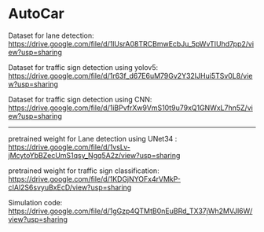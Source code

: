 # AutoCar
Dataset for lane detection: https://drive.google.com/file/d/1lUsrA08TRCBmwEcbJu_5pWvTIUhd7pp2/view?usp=sharing

Dataset for traffic sign detection using yolov5: https://drive.google.com/file/d/1r63f_d67E6uM79Gv2Y32IJHui5TSv0L8/view?usp=sharing

Dataset for traffic sign detection using CNN: https://drive.google.com/file/d/1iBPvfrXw9VmS10t9u79xQ1GNWxL7hn5Z/view?usp=sharing

----------------------------------------------------------------------------------------------------------
pretrained weight for Lane detection using UNet34 : https://drive.google.com/file/d/1vsLv-jMcytoYbBZecUmS1qsy_Ngq5A2z/view?usp=sharing

pretrained weight for traffic sign classification: https://drive.google.com/file/d/1KDGjNYOFx4rVMkP-cIAl2S6svyuBxEcD/view?usp=sharing

Simulation code: https://drive.google.com/file/d/1gGzp4QTMtB0nEuBRd_TX37jWh2MVJl6W/view?usp=sharing 
